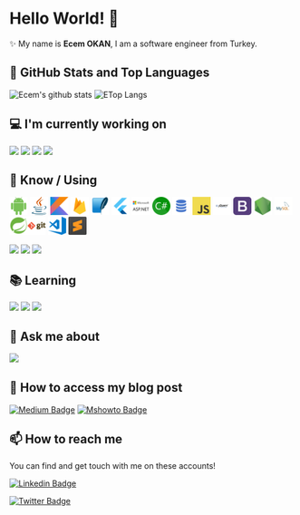 # Hello World! 👋

✨ My name is **Ecem OKAN**, I am a software engineer from Turkey. <br>


## 📌 GitHub Stats and Top Languages

<p float="center">
  <img  src="https://github-readme-stats.vercel.app/api?username=EcemOKAN&show_icons=true&count_private=true&hide=contribs,issues" alt="Ecem's github stats" />
  <img  src="https://github-readme-stats.vercel.app/api/top-langs/?username=EcemOKAN&hide=html,css" alt="ETop Langs" />
</p>


## 💻 I'm currently working on

<code><a href="https://developer.android.com/" target="_blank"><img src="https://www.vectorlogo.zone/logos/android/android-ar21.svg"></a></code>
<code><a href="https://firebase.google.com/" target="_blank"><img src="https://www.vectorlogo.zone/logos/firebase/firebase-ar21.svg"></a></code>
<code><img src="https://www.vectorlogo.zone/logos/java/java-ar21.svg"></code>
<code><img src="https://www.vectorlogo.zone/logos/kotlinlang/kotlinlang-ar21.svg"></code>
<br>
## 🧠 Know / Using
<img src="https://github.com/github/explore/blob/master/topics/android/android.png?raw=true" height="32" /> <img src="https://github.com/github/explore/blob/master/topics/java/java.png?raw=true" height="32" /> <img src="https://github.com/github/explore/blob/master/topics/kotlin/kotlin.png?raw=true" height="32" /> <img src="https://github.com/github/explore/blob/master/topics/firebase/firebase.png?raw=true" height="32" /> <img src="https://github.com/github/explore/blob/master/topics/sqlite/sqlite.png?raw=true" height="32" /> <img src="https://github.com/github/explore/blob/master/topics/flutter/flutter.png?raw=true" height="32"> <img src="https://github.com/github/explore/blob/master/topics/aspnet/aspnet.png?raw=true" height="32" />  <img src="https://github.com/github/explore/blob/master/topics/csharp/csharp.png?raw=true" height="32" /> <img src="https://github.com/github/explore/blob/master/topics/sql/sql.png?raw=true" height="32" /> <img src="https://github.com/github/explore/blob/master/topics/javascript/javascript.png?raw=true" height="32" /> <img src="https://github.com/github/explore/blob/master/topics/jquery/jquery.png?raw=true" height="32" /> <img src="https://github.com/github/explore/blob/master/topics/bootstrap/bootstrap.png?raw=true" height="32" /> <img src="https://github.com/github/explore/blob/master/topics/nodejs/nodejs.png?raw=true" height="32" /> <img src="https://github.com/github/explore/blob/master/topics/mysql/mysql.png?raw=true" height="32" /> <img src="https://github.com/github/explore/blob/master/topics/spring-boot/spring-boot.png?raw=true" height="32" /><img src="https://github.com/github/explore/blob/master/topics/git/git.png?raw=true" height="32" /> <img src="https://github.com/github/explore/blob/master/topics/visual-studio-code/visual-studio-code.png?raw=true" height="32" /> <img src="https://github.com/github/explore/blob/master/topics/sublime-text/sublime-text.png?raw=true" height="32" />


<code><img height="50" src="https://www.vectorlogo.zone/logos/bitbucket/bitbucket-ar21.svg"></code>
<code><img height="50" src="https://www.vectorlogo.zone/logos/atlassian_jira/atlassian_jira-ar21.svg"></code>
<code><img height="50" src="https://www.vectorlogo.zone/logos/zeplinio/zeplinio-ar21.svg"></code>
<br>

## 📚 Learning
<code><img height="50" src="https://www.vectorlogo.zone/logos/tensorflow/tensorflow-ar21.svg"></code>
<code><img height="50" src="https://www.vectorlogo.zone/logos/onnxai/onnxai-ar21.svg"></code>
<code><img height="50" src="https://www.vectorlogo.zone/logos/swift/swift-ar21.svg"></code>

## 💬 Ask me about

<code><a href="https://developer.android.com/" target="_blank"><img src="https://www.vectorlogo.zone/logos/android/android-ar21.svg"></a></code>

## 📝 How to access my blog post

[![Medium Badge](https://img.shields.io/badge/EcemOKAN-Medium-blue?style=for-the-badge&logo=medium)](https://medium.com/@ecemokan)
[![Mshowto Badge](https://img.shields.io/badge/EcemOKAN-Mshowto-blue?style=for-the-badge&logo=post)](https://www.mshowto.org/author/ecemokan)


## 📫 How to reach me

You can find and get touch with me on these accounts!

[![Linkedin Badge](https://img.shields.io/badge/EcemOKAN-follow%20on%20linkedin-blue?style=for-the-badge&logo=linkedin)](https://www.linkedin.com/in/ecemokan/)

[![Twitter Badge](https://img.shields.io/badge/EcemOKAN-follow%20on%20twitter-blue?style=for-the-badge&logo=twitter)](https://twitter.com/ecemokan/)



